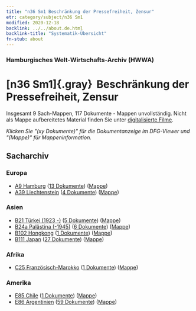 ```yaml
---
title: "n36 Sm1 Beschränkung der Pressefreiheit, Zensur"
etr: category/subject/n36 Sm1
modified: 2020-12-18
backlink: ../../about.de.html
backlink-title: "Systematik-Übersicht"
fn-stub: about
---
```


### Hamburgisches Welt-Wirtschafts-Archiv (HWWA)
# [n36 Sm1]{.gray}&#8201; Beschränkung der Pressefreiheit, Zensur&#160; 




Insgesamt 9 Sach-Mappen, 117 Dokumente - Mappen unvollständig.
Nicht als Mappe aufbereitetes Material finden Sie unter [digitalisierte Filme](/film/h1_sh).

_Klicken Sie "(xy Dokumente)" für die Dokumentanzeige im DFG-Viewer und "(Mappe)" für Mappeninformation._

## Sacharchiv




### Europa

- [A9 Hamburg](../../../geo/about.de.html#A9) (<a href="https://dfg-viewer.de/show/?tx_dlf[id]=https://pm20.zbw.eu/mets/sh/1409xx/140905/1457xx/145708/public.mets.de.xml" target="_blank">13 Dokumente</a>) ([Mappe](http://purl.org/pressemappe20/folder/sh/140905,145708))
- [A39 Liechtenstein](../../../geo/about.de.html#A39) (<a href="https://dfg-viewer.de/show/?tx_dlf[id]=https://pm20.zbw.eu/mets/sh/1410xx/141016/1457xx/145708/public.mets.de.xml" target="_blank">4 Dokumente</a>) ([Mappe](http://purl.org/pressemappe20/folder/sh/141016,145708))

### Asien

- [B21 Türkei (1923 -)](../../../geo/about.de.html#B21) (<a href="https://dfg-viewer.de/show/?tx_dlf[id]=https://pm20.zbw.eu/mets/sh/1411xx/141111/1457xx/145708/public.mets.de.xml" target="_blank">5 Dokumente</a>) ([Mappe](http://purl.org/pressemappe20/folder/sh/141111,145708))
- [B24a Palästina (-1945)](../../../geo/about.de.html#B24a) (<a href="https://dfg-viewer.de/show/?tx_dlf[id]=https://pm20.zbw.eu/mets/sh/1411xx/141115/1457xx/145708/public.mets.de.xml" target="_blank">6 Dokumente</a>) ([Mappe](http://purl.org/pressemappe20/folder/sh/141115,145708))
- [B102 Hongkong](../../../geo/about.de.html#B102) (<a href="https://dfg-viewer.de/show/?tx_dlf[id]=https://pm20.zbw.eu/mets/sh/1412xx/141268/1457xx/145708/public.mets.de.xml" target="_blank">1 Dokumente</a>) ([Mappe](http://purl.org/pressemappe20/folder/sh/141268,145708))
- [B111 Japan](../../../geo/about.de.html#B111) (<a href="https://dfg-viewer.de/show/?tx_dlf[id]=https://pm20.zbw.eu/mets/sh/1412xx/141272/1457xx/145708/public.mets.de.xml" target="_blank">27 Dokumente</a>) ([Mappe](http://purl.org/pressemappe20/folder/sh/141272,145708))

### Afrika

- [C25 Französisch-Marokko](../../../geo/about.de.html#C25) (<a href="https://dfg-viewer.de/show/?tx_dlf[id]=https://pm20.zbw.eu/mets/sh/1413xx/141358/1457xx/145708/public.mets.de.xml" target="_blank">1 Dokumente</a>) ([Mappe](http://purl.org/pressemappe20/folder/sh/141358,145708))

### Amerika

- [E85 Chile](../../../geo/about.de.html#E85) (<a href="https://dfg-viewer.de/show/?tx_dlf[id]=https://pm20.zbw.eu/mets/sh/1416xx/141691/1457xx/145708/public.mets.de.xml" target="_blank">1 Dokumente</a>) ([Mappe](http://purl.org/pressemappe20/folder/sh/141691,145708))
- [E86 Argentinien](../../../geo/about.de.html#E86) (<a href="https://dfg-viewer.de/show/?tx_dlf[id]=https://pm20.zbw.eu/mets/sh/1416xx/141692/1457xx/145708/public.mets.de.xml" target="_blank">59 Dokumente</a>) ([Mappe](http://purl.org/pressemappe20/folder/sh/141692,145708))


